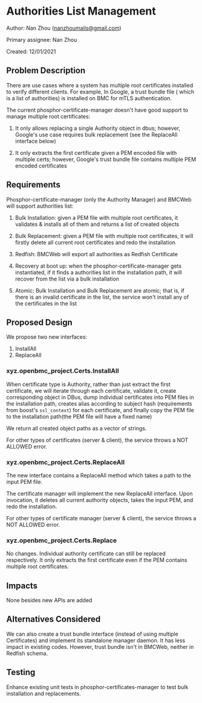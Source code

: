# Authorities List Management

Author:
  Nan Zhou (nanzhoumails@gmail.com)

Primary assignee:
  Nan Zhou

Created:
  12/01/2021

## Problem Description

There are use cases where a system has multiple root certificates installed
to verify different clients. For example, In Google, a trust bundle file (
which is a list of authorities) is installed on BMC for mTLS authentication.

The current phosphor-certificate-manager doesn't have good support to manage
multiple root certificates:

1. It only allows replacing a single Authority object in dbus; however,
Google's use case requires bulk replacement (see the ReplaceAll interface
below)

2. It only extracts the first certificate given a PEM encoded file
with multiple certs; however, Google's trust bundle file contains multiple
PEM encoded certificates

## Requirements



Phosphor-certificate-manager (only the Authority Manager) and BMCWeb will
support authorities list:

1. Bulk Installation: given a PEM file with multiple root certificates, it
validates & installs all of them and returns a list of created objects

2. Bulk Replacement: given a PEM file with multiple root certificates, it will
firstly delete all current root certificates and redo the installation

3. Redfish: BMCWeb will export all authorities as Redfish Certificate

4. Recovery at boot up: when the phosphor-certificate-manager gets
instantiated, if it finds a authorities list in the installation path, it
will recover from the list via a bulk installation

5. Atomic: Bulk Installation and Bulk Replacement are atomic; that is, if
there is an invalid certificate in the list, the service won't install any of
the certificates in the list

## Proposed Design

We propose two new interfaces:
1. InstallAll
2. ReplaceAll

### xyz.openbmc_project.Certs.InstallAll

When certificate type is Authority, rather than just extract the first
certificate, we will iterate through each certificate, validate it, create
corresponding object in DBus, dump individual certificates into PEM files in
the installation path, creates alias according to subject hash
(requirements from boost's `ssl_context`) for each certificate, and finally
copy the PEM file to the installation path(the PEM file will have a fixed
name)

We return all created object paths as a vector of strings.

For other types of certificates (server & client), the service throws a NOT
ALLOWED error.

### xyz.openbmc_project.Certs.ReplaceAll

The new interface contains a ReplaceAll method which takes a path to the input
PEM file.

The certificate manager will implement the new ReplaceAll interface. Upon
invocation, it deletes all current authority objects, takes the input PEM,
and redo the installation.

For other types of certificate manager (server & client), the service throws a
NOT ALLOWED error.

### xyz.openbmc_project.Certs.Replace

No changes. Individual authority certificate can still be replaced
respectively. It only extracts the first certificate even if the PEM contains
multiple root certificates.

## Impacts

None besides new APIs are added

## Alternatives Considered

We can also create a trust bundle interface (instead of using multiple
Certificates) and implement its standalone manager daemon. It has less impact
in existing codes. However, trust bundle isn't in BMCWeb, neither in Redfish
schema.

## Testing
Enhance existing unit tests in phosphor-certificates-manager to test bulk
installation and replacements.
